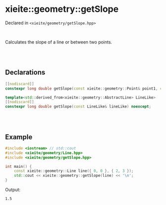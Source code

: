 # xieite::geometry::getSlope
Declared in `<xieite/geometry/getSlope.hpp>`

<br/>

Calculates the slope of a line or between two points.

<br/><br/>

## Declarations
```cpp
[[nodiscard]]
constexpr long double getSlope(const xieite::geometry::Point& point1, const xieite::geometry::Point& point2) noexcept;
```
```cpp
template<std::derived_from<xieite::geometry::AbstractLine> LineLike>
[[nodiscard]]
constexpr long double getSlope(const LineLike& lineLike) noexcept;
```

<br/><br/>

## Example
```cpp
#include <iostream> // std::cout
#include <xieite/geometry/Line.hpp>
#include <xieite/geometry/getSlope.hpp>

int main() {
	const xieite::geometry::Line line({ 0, 0 }, { 2, 3 });
	std::cout << xieite::geometry::getSlope(line) << '\n';
}
```
Output:
```
1.5
```

